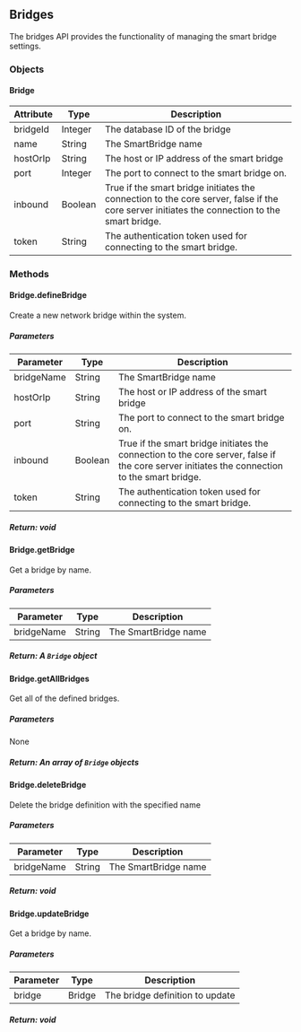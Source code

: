 ## Bridges

The bridges API provides the functionality of managing the smart bridge settings.


### Objects
#### Bridge
| Attribute | Type | Description |
| --------- | ---- | ----------- |
| bridgeId | Integer | The database ID of the bridge |
| name | String | The SmartBridge name |
| hostOrIp | String | The host or IP address of the smart bridge |
| port | Integer | The port to connect to the smart bridge on. |
| inbound | Boolean | True if the smart bridge initiates the connection to the core server, false if the core server initiates the connection to the smart bridge. |
| token | String | The authentication token used for connecting to the smart bridge. |

### Methods 
#### Bridge.defineBridge
Create a new network bridge within the system.

##### Parameters
| Parameter      | Type          | Description      |
| -------------- | ------------- | --------------   |
| bridgeName     | String | The SmartBridge name |
| hostOrIp       | String | The host or IP address of the smart bridge |
| port      | String   | The port to connect to the smart bridge on. |
| inbound | Boolean | True if the smart bridge initiates the connection to the core server, false if the core server initiates the connection to the smart bridge. |
| token | String | The authentication token used for connecting to the smart bridge. |

##### Return: void

#### Bridge.getBridge
Get a bridge by name.
##### Parameters
| Parameter      | Type          | Description      |
| -------------- | ------------- | --------------   |
| bridgeName | String | The SmartBridge name |

##### Return: A `Bridge` object

#### Bridge.getAllBridges
Get all of the defined bridges.

##### Parameters
None

##### Return: An array of `Bridge` objects

#### Bridge.deleteBridge
Delete the bridge definition with the specified name
##### Parameters
| Parameter      | Type          | Description      |
| -------------- | ------------- | --------------   |
| bridgeName | String | The SmartBridge name |

##### Return: void

#### Bridge.updateBridge
Get a bridge by name.
##### Parameters
| Parameter      | Type          | Description      |
| -------------- | ------------- | --------------   |
| bridge | Bridge | The bridge definition to update |

##### Return: void
